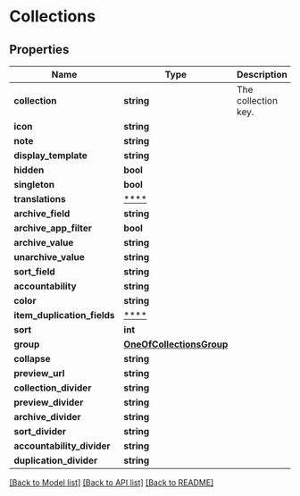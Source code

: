 # Collections

## Properties
Name | Type | Description | Notes
------------ | ------------- | ------------- | -------------
**collection** | **string** | The collection key. | [optional] 
**icon** | **string** |  | [optional] 
**note** | **string** |  | [optional] 
**display_template** | **string** |  | [optional] 
**hidden** | **bool** |  | [optional] 
**singleton** | **bool** |  | [optional] 
**translations** | [****](.md) |  | [optional] 
**archive_field** | **string** |  | [optional] 
**archive_app_filter** | **bool** |  | [optional] 
**archive_value** | **string** |  | [optional] 
**unarchive_value** | **string** |  | [optional] 
**sort_field** | **string** |  | [optional] 
**accountability** | **string** |  | [optional] 
**color** | **string** |  | [optional] 
**item_duplication_fields** | [****](.md) |  | [optional] 
**sort** | **int** |  | [optional] 
**group** | [**OneOfCollectionsGroup**](OneOfCollectionsGroup.md) |  | [optional] 
**collapse** | **string** |  | [optional] 
**preview_url** | **string** |  | [optional] 
**collection_divider** | **string** |  | [optional] 
**preview_divider** | **string** |  | [optional] 
**archive_divider** | **string** |  | [optional] 
**sort_divider** | **string** |  | [optional] 
**accountability_divider** | **string** |  | [optional] 
**duplication_divider** | **string** |  | [optional] 

[[Back to Model list]](../../README.md#documentation-for-models) [[Back to API list]](../../README.md#documentation-for-api-endpoints) [[Back to README]](../../README.md)


